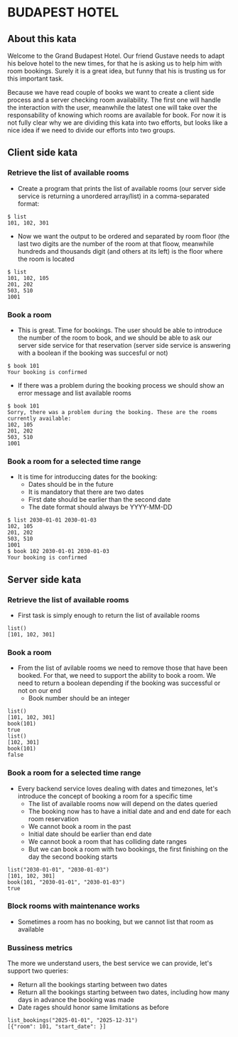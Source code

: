 # BUDAPEST HOTEL

## About this kata

Welcome to the Grand Budapest Hotel. Our friend Gustave needs to adapt his belove hotel to the new times, for that he is asking us to help him with room bookings. Surely it is a great idea, but funny that his is trusting us for this important task.

Because we have read couple of books we want to create a client side process and a server checking room availability. The first one will handle the interaction with the user, meanwhile the latest one will take over the responsability of knowing which rooms are available for book. For now it is not fully clear why we are dividing this kata into two efforts, but looks like a nice idea if we need to divide our efforts into two groups.

## Client side kata

### Retrieve the list of available rooms
* Create a program that prints the list of available rooms (our server side service is returning a unordered array/list) in a comma-separated format:
```
$ list
101, 102, 301
```
* Now we want the output to be ordered and separated by room floor (the last two digits are the number of the room at that floow, meanwhile hundreds and thousands digit (and others at its left) is the floor where the room is located
```
$ list
101, 102, 105
201, 202
503, 510
1001
```

### Book a room
* This is great. Time for bookings. The user should be able to introduce the number of the room to book, and we should be able to ask our server side service for that reservation (server side service is answering with a boolean if the booking was succesful or not)
```
$ book 101
Your booking is confirmed
```
* If there was a problem during the booking process we should show an error message and list available rooms
```
$ book 101
Sorry, there was a problem during the booking. These are the rooms currently available:
102, 105
201, 202
503, 510
1001
```

### Book a room for a selected time range
* It is time for introduccing dates for the booking:
  * Dates should be in the future
  * It is mandatory that there are two dates
  * First date should be earlier than the second date
  * The date format should always be YYYY-MM-DD
```
$ list 2030-01-01 2030-01-03
102, 105
201, 202
503, 510
1001
$ book 102 2030-01-01 2030-01-03
Your booking is confirmed
```

## Server side kata

### Retrieve the list of available rooms
* First task is simply enough to return the list of available rooms
```
list()
[101, 102, 301]
```

### Book a room
* From the list of avilable rooms we need to remove those that have been booked. For that, we need to support the ability to book a room. We need to return a boolean depending if the booking was successful or not on our end
  * Book number should be an integer
```
list()
[101, 102, 301]
book(101)
true
list()
[102, 301]
book(101)
false
```

### Book a room for a selected time range
* Every backend service loves dealing with dates and timezones, let's introduce the concept of booking a room for a specific time
  * The list of available rooms now will depend on the dates queried
  * The booking now has to have a initial date and and end date for each room reservation
  * We cannot book a room in the past
  * Initial date should be earlier than end date
  * We cannot book a room that has colliding date ranges
  * But we can book a room with two bookings, the first finishing on the day the second booking starts
```
list("2030-01-01", "2030-01-03")
[101, 102, 301]
book(101, "2030-01-01", "2030-01-03")
true
```

### Block rooms with maintenance works
* Sometimes a room has no booking, but we cannot list that room as available

### Bussiness metrics
The more we understand users, the best service we can provide, let's support two queries:
* Return all the bookings starting between two dates
* Return all the bookings starting between two dates, including how many days in advance the booking was made
* Date rages should honor same limitations as before
```
list_bookings("2025-01-01", "2025-12-31")
[{"room": 101, "start_date": }]
```
